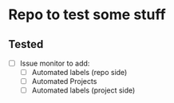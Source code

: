 # Repo to test some stuff
## Tested
- [ ] Issue monitor to add:
   - [ ] Automated labels (repo side)
   - [ ] Automated Projects
   - [ ] Automated labels (project side)
